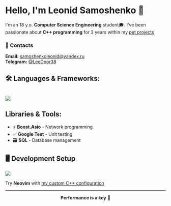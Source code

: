 # Hello, I'm Leonid Samoshenko 🤝
I'm an 18 y.o. **Computer Science Engineering** student🎓. I've been passionate about **C++ programming** for 3 years within my [pet projects](https://github.com/LeeDoor?tab=repositories)

### 📍 Contacts
**Email:** samoshenkoleonid@yandex.ru  
**Telegram:** [@LeeDoor38](https://t.me/LeeDoor38)

## 🛠 **Languages & Frameworks:**
<br>
<img src="https://skillicons.dev/icons?i=cpp,qt,cmake,docker" />

## **Libraries & Tools:**
- ⚡ **Boost.Asio** - Network programming
- ✅ **Google Test** - Unit testing
- 🗃 **SQL** - Database management

## 🖥 Development Setup
<img src="https://skillicons.dev/icons?i=linux,neovim" />

Try **Neovim** with [my custom C++ configuration](https://github.com/LeeDoor/neovim-config)

---

<div align="center">
  
**Performance is a key** 🚀

</div>
